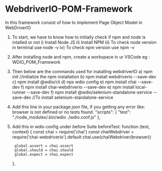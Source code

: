 # WebdriverIO-POM-Framework

In this framework consist of how to implement Page Object Model in WebDriverIO
1) To start, we have to know how to initially check if npm and node is intalled or not
  i) Install Node JS
  ii) Install NPM
  iii) To check node version in terminal use 
      node -v
  iv) To check npm version use 
      npm -v
2) After installing node and npm, create a workspace in ur VSCode 
    eg : WDIO_POM_Framework
3) Then below are the commands used for inatalling webdriverIO
    a) npm init    //initialize the npm installation 
    b) npm install webdriverio --save-dev
    c) npm install @wdio/cli
    d) npx wdio config
    e) npm install chai --save-dev
    f) npm install chai-webdriverio --save-dev
    e) npm install local-runner --save-dev
    f) npm install @wdio/selenium-standalone-service --save-dev //To install selenium-standalone-service
4) Add this line in your package.json file, if you getting any error like: browser is not defined or no tests found.
      "scripts": {
      "test": "./node_modules/.bin/wdio ./wdio.conf.js"
       },
       
5) Add this in wdio config under before Suite
      beforeTest: function (test, context) {
        const chai = require('chai')
        const chaiWebdriver = require('chai-webdriverio').default
        chai.use(chaiWebdriver(browser))

        global.assert = chai.assert
        global.should = chai.should
        global.expect = chai.expect
    },
 
